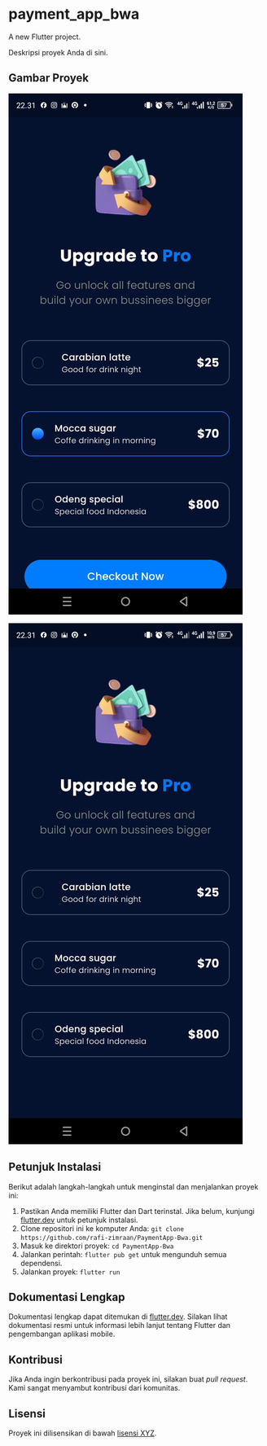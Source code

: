 # payment_app_bwa

A new Flutter project.

Deskripsi proyek Anda di sini.

## Gambar Proyek

![Gambar 1](https://github.com/rafi-zimraan/PaymentApp-Bwa/blob/master/assets/images/Payment-Img-1.jpg)

![Gambar 2](https://github.com/rafi-zimraan/PaymentApp-Bwa/blob/master/assets/images/Payment-img-2.jpg)

## Petunjuk Instalasi

Berikut adalah langkah-langkah untuk menginstal dan menjalankan proyek ini:

1. Pastikan Anda memiliki Flutter dan Dart terinstal. Jika belum, kunjungi [flutter.dev](https://flutter.dev/) untuk petunjuk instalasi.
2. Clone repositori ini ke komputer Anda: `git clone https://github.com/rafi-zimraan/PaymentApp-Bwa.git`
3. Masuk ke direktori proyek: `cd PaymentApp-Bwa`
4. Jalankan perintah: `flutter pub get` untuk mengunduh semua dependensi.
5. Jalankan proyek: `flutter run`

## Dokumentasi Lengkap

Dokumentasi lengkap dapat ditemukan di [flutter.dev](https://flutter.dev/). Silakan lihat dokumentasi resmi untuk informasi lebih lanjut tentang Flutter dan pengembangan aplikasi mobile.

## Kontribusi

Jika Anda ingin berkontribusi pada proyek ini, silakan buat _pull request_. Kami sangat menyambut kontribusi dari komunitas.

## Lisensi

Proyek ini dilisensikan di bawah [lisensi XYZ](URL_LISENSI).
